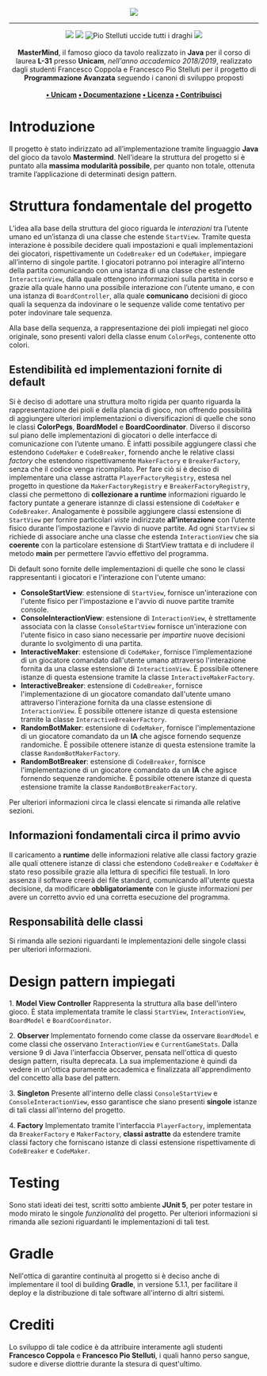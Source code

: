 <p align="center">
  <img src="https://i.imgur.com/W5p44bp.png">
</p>

--- 

<p align="center">
<img src="https://forthebadge.com/images/badges/built-with-love.svg"/>
<img src="https://forthebadge.com/images/badges/made-with-java.svg"/>
<img src="https://forthebadge.com/images/badges/winter-is-coming.svg" alt="Pio Stelluti uccide tutti i draghi"/>
<img src="https://forthebadge.com/images/badges/cc-0.svg"/><br><br>
    <b>MasterMind</b>, il famoso gioco da tavolo realizzato in <b>Java</b> per il corso di laurea <b>L-31</b> presso <b>Unicam</b>, <i>nell'anno accademico 2018/2019</i>, realizzato dagli studenti Francesco Coppola e Francesco Pio Stelluti per il progetto di <b>Programmazione Avanzata</b> seguendo i canoni di sviluppo proposti
    <br><br><b>
<a href="https://www.unicam.it/">• Unicam</a>
<a href="https://www.github.io/azzeccagarbugli/MasterMind">• Documentazione</a>
<a href="https://it.wikipedia.org/wiki/Licenza_MIT">• Licenza</a>
<a href="https://www.youtube.com/watch?v=dQw4w9WgXcQ">• Contribuisci</a>
</b></p>

# Introduzione

Il progetto è stato indirizzato ad all’implementazione tramite
linguaggio **Java** del gioco da tavolo **Mastermind**.
Nell’ideare la struttura del progetto si è puntato alla **massima
modularità possibile**, per quanto non totale, ottenuta tramite
l’applicazione di determinati design pattern.

# Struttura fondamentale del progetto

L’idea alla base della struttura del gioco riguarda le *interazioni* tra
l’utente umano ed un’istanza di una classe che estende `StartView`.
Tramite questa interazione è possibile decidere quali impostazioni e
quali implementazioni dei giocatori, rispettivamente un `CodeBreaker` ed
un `CodeMaker`, impiegare all’interno di singole partite. I giocatori
potranno poi interagire all’interno della partita comunicando con una
istanza di una classe che estende `InteractionView`, dalla quale
ottengono informazioni sulla partita in corso e grazie alla quale hanno
una possibile interazione con l’utente umano, e con una istanza di
`BoardController`, alla quale **comunicano** decisioni di gioco quali la
sequenza da indovinare o le sequenze valide come tentativo per poter
indovinare tale sequenza.

Alla base della sequenza, a rappresentazione dei pioli impiegati nel
gioco originale, sono presenti valori della classe enum `ColorPegs`,
contenente otto colori.

## Estendibilità ed implementazioni fornite di default

Si è deciso di adottare una struttura molto rigida per quanto riguarda
la rappresentazione dei pioli e della plancia di gioco, non offrendo
possibilità di aggiungere ulteriori implementazioni o diversificazioni
di quelle che sono le classi **ColorPegs**, **BoardModel** e
**BoardCoordinator**. Diverso il discorso sul piano delle
implementazioni di giocatori o delle interfacce di comunicazione con
l’utente umano. È infatti possibile aggiungere classi che estendono
`CodeMaker` e `CodeBreaker`, fornendo anche le relative classi *factory*
che estendono rispettivamente `MakerFactory` e `BreakerFactory`, senza
che il codice venga ricompilato. Per fare ciò si è deciso di
implementare una classe astratta `PlayerFactoryRegistry`, estesa nel
progetto in questione da `MakerFactoryRegistry` e
`BreakerFactoryRegistry`, classi che permettono di **collezionare a
runtime** informazioni riguardo le factory puntate a generare istannze
di classi estensione di `CodeMaker` e `CodeBreaker`. Analogamente è
possibile aggiungere classi estensione di `StartView` per fornire
particolari *viste* indirizzate **all’interazione** con l’utente fisico
durante l’impostazione e l’avvio di nuove partite. Ad ogni `StartView`
si richiede di associare anche una classe che estenda `InteractionView`
che sia **coerente** con la particolare estensione di StartView trattata
e di includere il metodo **main** per permettere l’avvio effettivo del
programma.

Di default sono fornite delle implementazioni di quelle che sono le classi
rappresentanti i giocatori e l'interazione con l'utente umano:

  - **ConsoleStartView**: estensione di `StartView`, fornisce
    un'interazione con l'utente fisico per l'impostazione e l'avvio di
    nuove partite tramite console.
  - **ConsoleInteractionView**: estensione di `InteractionView`, è
    strettamente associata con la classe `ConsoleStartView` fornisce
    un'interazione con l'utente fisico in caso siano necessarie per
    *impartire* nuove decisioni durante lo svolgimento di una partita.
  - **InteractiveMaker**: estensione di `CodeMaker`, fornisce
    l'implementazione di un giocatore comandato dall'utente umano
    attraverso l'interazione fornita da una classe estensione di
    `InteractionView`. È possibile ottenere istanze di questa estensione
    tramite la classe `InteractiveMakerFactory`.
  - **InteractiveBreaker**: estensione di `CodeBreaker`, fornisce
    l'implementazione di un giocatore comandato dall'utente umano
    attraverso l'interazione fornita da una classe estensione di
    `InteractionView`. È possibile ottenere istanze di questa estensione
    tramite la classe `InteractiveBreakerFactory`.
  - **RandomBotMaker**: estensione di `CodeMaker`, fornisce
    l'implementazione di un giocatore comandato da un **IA** che agisce
    fornendo sequenze randomiche. È possibile ottenere istanze di questa
    estensione tramite la classe `RandomBotMakerFactory`.
  - **RandomBotBreaker**: estensione di `CodeBreaker`, fornisce
    l'implementazione di un giocatore comandato da un **IA** che agisce
    fornendo sequenze randomiche. È possibile ottenere istanze di questa
    estensione tramite la classe `RandomBotBreakerFactory`.

Per ulteriori informazioni circa le classi elencate si rimanda alle
relative sezioni.

## Informazioni fondamentali circa il primo avvio

Il caricamento a **runtime** delle informazioni relative alle classi
factory grazie alle quali ottenere istanze di classi che estendono
`CodeBreaker` e `CodeMaker` è stato reso possibile grazie alla lettura
di specifici file testuali. In loro assenza il software creerà dei file
standard, comunicando all'utente questa decisione, da modificare
**obbligatoriamente** con le giuste informazioni per avere un corretto
avvio ed una corretta esecuzione del programma.

## Responsabilità delle classi

Si rimanda alle sezioni riguardanti le implementazioni delle singole
classi per ulteriori informazioni.

# Design pattern impiegati

1\. **Model View Controller** Rappresenta la struttura alla base
dell'intero gioco. È stata implementata tramite le classi `StartView`,
`InteractionView`, `BoardModel` e `BoardCoordinator`.

2\. **Observer** Implementato fornendo come classe da osservare
`BoardModel` e come classi che osservano `InteractionView` e
`CurrentGameStats`. Dalla versione 9 di Java l'interfaccia Observer, pensata nell'ottica di questo design pattern,
risulta deprecata. La sua implementazione è quindi da vedere in
un'ottica puramente accademica e finalizzata all'apprendimento del
concetto alla base del pattern.

3\. **Singleton** Presente all'interno delle classi `ConsoleStartView` e
`ConsoleInteractionView`, esso garantisce che siano presenti **singole**
istanze di tali classi all'interno del progetto.

4\. **Factory** Implementato tramite l'interfaccia `PlayerFactory`,
implementata da `BreakerFactory` e `MakerFactory`, **classi astratte**
da estendere tramite classi factory che forniscano istanze di classi
estensione rispettivamente di `CodeBreaker` e `CodeMaker`.

# Testing

Sono stati ideati dei test, scritti sotto ambiente **JUnit 5**, per
poter testare in modo mirato le singole *funzionalità* del progetto. Per
ulteriori informazioni si rimanda alle sezioni riguardanti le implementazioni di tali test.

# Gradle

Nell'ottica di garantire continuità al progetto si è deciso anche di
implementare il tool di building **Gradle**, in versione 5.1.1, per
facilitare il deploy e la distribuzione di tale software all'interno di
altri sistemi.

# Crediti

Lo sviluppo di tale codice è da attribuire interamente agli studenti **Francesco Coppola**
e **Francesco Pio Stelluti**, i quali hanno perso sangue, sudore e diverse diottrie durante la stesura di quest'ultimo.
